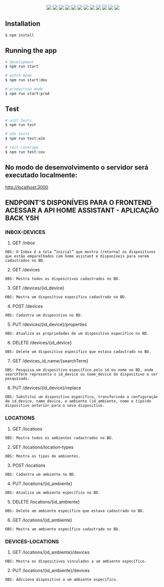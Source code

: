<p align="center">
  <img src="https://img.shields.io/static/v1?label=NestJS&message=10.3&color=red&style=for-the-badge&logo=nestjs"/>
  <img src="http://img.shields.io/static/v1?label=Typescript&message=5.4&color=blue&style=for-the-badge&logo=typescript"/>
  <img src="http://img.shields.io/static/v1?label=Node&message=20.10.0&color=5fa04e&style=for-the-badge&logo=nodedotjs"/>
  <img src="http://img.shields.io/static/v1?label=Draw.io&message=24.6.4&color=f08705&style=for-the-badge&logo=diagramsdotnet"/>
  <img src="http://img.shields.io/static/v1?label=Workbench MySQL&message=8.0.38&color=4479a1&style=for-the-badge&logo=mysql&logoColor=f5f5f5"/>
  <img src="http://img.shields.io/static/v1?label=PostgreSQL&message=16&color=4169e1&style=for-the-badge&logo=postgresql&logoColor=f5f5f5"/>
  <img src="http://img.shields.io/static/v1?label=TypeORM&message=0.3.20&color=2d3748&style=for-the-badge&logo=typeorm"/>
  <img src="http://img.shields.io/static/v1?label=Postman&message=11&color=orange&style=for-the-badge&logo=postman"/>
  <img src="http://img.shields.io/static/v1?label=Git&message=2.45.2&color=f05032&style=for-the-badge&logo=git"/>
  <img src="http://img.shields.io/static/v1?label=GitHub&message=2024&color=181717&style=for-the-badge&logo=github"/>
  <img src="http://img.shields.io/static/v1?label=STATUS&message=EM%20DESENVOLVIMENTO&color=yellow&style=for-the-badge"/>
  <img src="http://img.shields.io/static/v1?label=License&message=MIT&color=green&style=for-the-badge"/>
</p>



## Installation

```bash
$ npm install
```

## Running the app

```bash
# development
$ npm run start

# watch mode
$ npm run start:dev

# production mode
$ npm run start:prod
```

## Test

```bash
# unit tests
$ npm run test

# e2e tests
$ npm run test:e2e

# test coverage
$ npm run test:cov
```

## No modo de desenvolvimento o servidor será executado localmente:

[http://localhost:3000](http://localhost:3000)


## ENDPOINT’S DISPONÍVEIS PARA O FRONTEND ACESSAR A API HOME ASSISTANT - APLICAÇÃO BACK YSH

### INBOX-DEVICES    
1.	GET 
/inbox

`OBS: O Inbox é a tela “inicial” que mostra (retorna) os dispositivos que estão emparelhados com home asistant e disponíveis para serem cadastrados no BD.`
 
2.	GET
/devices

`OBS: Mostra todos os dispositivos cadastrados no BD.`

3.	GET
/devices/{id_device}

`OBS: Mostra um dispositivo específico cadastrado no BD.`
	
4.	POST
/devices

`OBS: Cadastra um dispositivo no BD.`

5.	PUT
/devices/{id_device}/properties

`OBS: Atualiza as propriedades de um dispositivo específico no BD.`

6.	DELETE
/devices/{id_device}

`OBS: Delete um dispositivo específico que estava cadastrado no BD.`

7.	GET
/devices_id_name/{searchTerm}

`OBS: Pesquisa um dispositivo específico pelo id ou nome no BD, onde searchTerm representa o id_device ou nome_device do dispositivo a ser pesquisado.`

8.	PUT
/devices/{id_device}/replace

`OBS: Substitui um dispositivo específico, transferindo a configuração de id_device, name_device, e ambiente (id_ambiente, nome e tipo)do dispositivo anterior para o novo dispositivo.`

### LOCATIONS 
1.	GET 
/locations

`OBS: Mostra todos os ambientes cadastrados no BD.`

2.	GET
/locations/location-types

`OBS: Mostra os tipos de ambientes.`
 	
3.	POST
/locations

`OBS: Cadastra um ambiente no BD.`

4.	PUT
/locations/{id_ambiente}

`OBS: Atualiza um ambiente específico no BD.`

5.	DELETE
/locations/{id_ambiente}

`OBS: Delete um ambiente específico que estava cadastrado no BD.`

6.	GET
/locations/{id_ambiente}

`OBS: Mostra um ambiente específico cadastrado no BD.`

### DEVICES-LOCATIONS 
1.	GET 
/locations/{id_ambiente}/devices

`OBS: Mostra os dispositivos vinculados a um ambiente específico.`

2.	PUT
/locations/{id_ambiente}/devices

`OBS: Adiciona dispositivo a um ambiente específico.`

